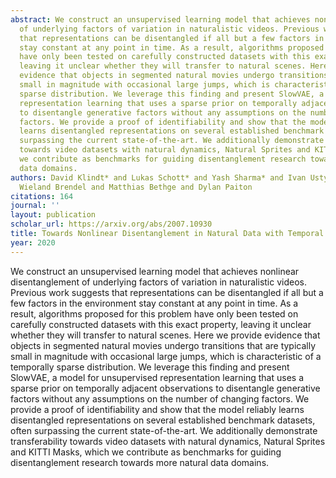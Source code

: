 ```yaml
---
abstract: We construct an unsupervised learning model that achieves nonlinear disentanglement
  of underlying factors of variation in naturalistic videos. Previous work suggests
  that representations can be disentangled if all but a few factors in the environment
  stay constant at any point in time. As a result, algorithms proposed for this problem
  have only been tested on carefully constructed datasets with this exact property,
  leaving it unclear whether they will transfer to natural scenes. Here we provide
  evidence that objects in segmented natural movies undergo transitions that are typically
  small in magnitude with occasional large jumps, which is characteristic of a temporally
  sparse distribution. We leverage this finding and present SlowVAE, a model for unsupervised
  representation learning that uses a sparse prior on temporally adjacent observations
  to disentangle generative factors without any assumptions on the number of changing
  factors. We provide a proof of identifiability and show that the model reliably
  learns disentangled representations on several established benchmark datasets, often
  surpassing the current state-of-the-art. We additionally demonstrate transferability
  towards video datasets with natural dynamics, Natural Sprites and KITTI Masks, which
  we contribute as benchmarks for guiding disentanglement research towards more natural
  data domains.
authors: David Klindt* and Lukas Schott* and Yash Sharma* and Ivan Ustyuzhaninov and
  Wieland Brendel and Matthias Bethge and Dylan Paiton
citations: 164
journal: ''
layout: publication
scholar_url: https://arxiv.org/abs/2007.10930
title: Towards Nonlinear Disentanglement in Natural Data with Temporal Sparse Coding
year: 2020
---
```


We construct an unsupervised learning model that achieves nonlinear disentanglement of underlying factors of variation in naturalistic videos. Previous work suggests that representations can be disentangled if all but a few factors in the environment stay constant at any point in time. As a result, algorithms proposed for this problem have only been tested on carefully constructed datasets with this exact property, leaving it unclear whether they will transfer to natural scenes. Here we provide evidence that objects in segmented natural movies undergo transitions that are typically small in magnitude with occasional large jumps, which is characteristic of a temporally sparse distribution. We leverage this finding and present SlowVAE, a model for unsupervised representation learning that uses a sparse prior on temporally adjacent observations to disentangle generative factors without any assumptions on the number of changing factors. We provide a proof of identifiability and show that the model reliably learns disentangled representations on several established benchmark datasets, often surpassing the current state-of-the-art. We additionally demonstrate transferability towards video datasets with natural dynamics, Natural Sprites and KITTI Masks, which we contribute as benchmarks for guiding disentanglement research towards more natural data domains.
